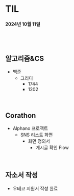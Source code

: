 # TIL
#### 2024년 10월 11일

<br>
<br>

## 알고리즘&CS
- 백준
    - 그리디
        - 1744
        - 1202


<br>

## Corathon
- Alphano 프로젝트
    - SNS 리스트 화면
        - 화면 정의서
            - 게시글 확인 Flow


<br>

## 자소서 작성
- 우테코 지원서 작성 완료
